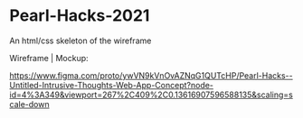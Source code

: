# Pearl-Hacks-2021
An html/css skeleton of the wireframe



Wireframe | Mockup:

https://www.figma.com/proto/ywVN9kVnOvAZNqG1QUTcHP/Pearl-Hacks--Untitled-Intrusive-Thoughts-Web-App-Concept?node-id=4%3A349&viewport=267%2C409%2C0.13616907596588135&scaling=scale-down
